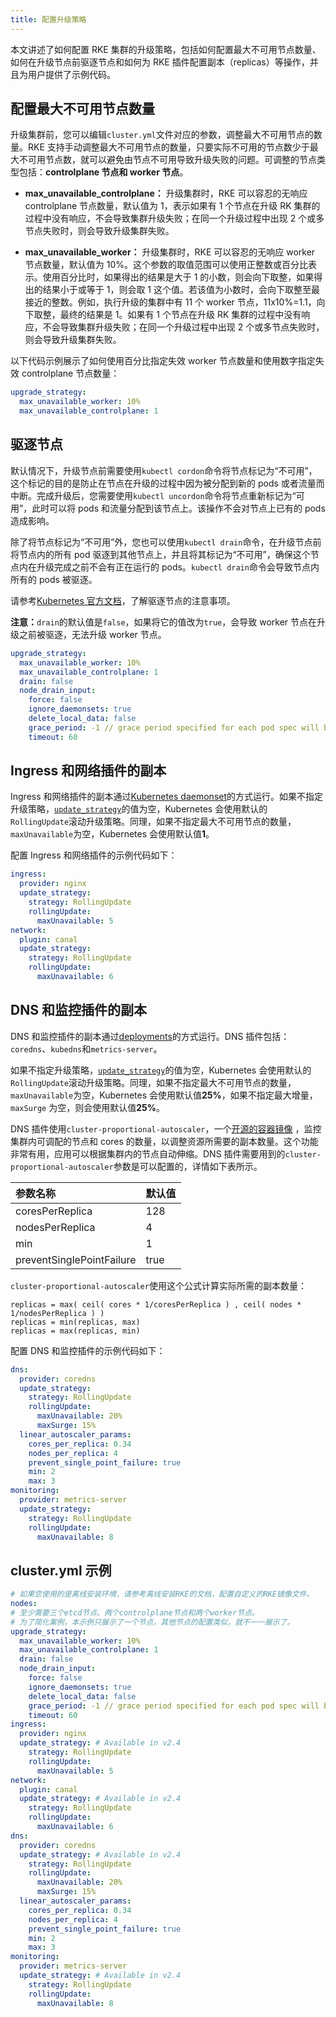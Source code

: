 ```yaml
---
title: 配置升级策略
---
```


本文讲述了如何配置 RKE 集群的升级策略，包括如何配置最大不可用节点数量、如何在升级节点前驱逐节点和如何为 RKE 插件配置副本（replicas）等操作，并且为用户提供了示例代码。

## 配置最大不可用节点数量

升级集群前，您可以编辑`cluster.yml`文件对应的参数，调整最大不可用节点的数量。RKE 支持手动调整最大不可用节点的数量，只要实际不可用的节点数少于最大不可用节点数，就可以避免由节点不可用导致升级失败的问题。可调整的节点类型包括：**controlplane 节点和 worker 节点**。

- **max_unavailable_controlplane：** 升级集群时，RKE 可以容忍的无响应 controlplane 节点数量，默认值为 1，表示如果有 1 个节点在升级 RK 集群的过程中没有响应，不会导致集群升级失败；在同一个升级过程中出现 2 个或多节点失败时，则会导致升级集群失败。

- **max_unavailable_worker：** 升级集群时，RKE 可以容忍的无响应 worker 节点数量，默认值为 10%。这个参数的取值范围可以使用正整数或百分比表示。使用百分比时，如果得出的结果是大于 1 的小数，则会向下取整，如果得出的结果小于或等于 1，则会取 1 这个值。若该值为小数时，会向下取整至最接近的整数。例如，执行升级的集群中有 11 个 worker 节点，11x10%=1.1，向下取整，最终的结果是 1。如果有 1 个节点在升级 RK 集群的过程中没有响应，不会导致集群升级失败；在同一个升级过程中出现 2 个或多节点失败时，则会导致升级集群失败。

以下代码示例展示了如何使用百分比指定失效 worker 节点数量和使用数字指定失效 controlplane 节点数量：

```yaml
upgrade_strategy:
  max_unavailable_worker: 10%
  max_unavailable_controlplane: 1
```

## 驱逐节点

默认情况下，升级节点前需要使用`kubectl cordon`命令将节点标记为“不可用”，这个标记的目的是防止在节点在升级的过程中因为被分配到新的 pods 或者流量而中断。完成升级后，您需要使用`kubectl uncordon`命令将节点重新标记为“可用”，此时可以将 pods 和流量分配到该节点上。该操作不会对节点上已有的 pods 造成影响。

除了将节点标记为“不可用”外，您也可以使用`kubectl drain`命令，在升级节点前将节点内的所有 pod 驱逐到其他节点上，并且将其标记为“不可用”，确保这个节点内在升级完成之前不会有正在运行的 pods。`kubectl drain`命令会导致节点内所有的 pods 被驱逐。

请参考[Kubernetes 官方文档](https://kubernetes.io/docs/tasks/administer-cluster/safely-drain-node/)，了解驱逐节点的注意事项。

**注意：**`drain`的默认值是`false`，如果将它的值改为`true`，会导致 worker 节点在升级之前被驱逐，无法升级 worker 节点。

```yaml
upgrade_strategy:
  max_unavailable_worker: 10%
  max_unavailable_controlplane: 1
  drain: false
  node_drain_input:
    force: false
    ignore_daemonsets: true
    delete_local_data: false
    grace_period: -1 // grace period specified for each pod spec will be used
    timeout: 60
```

## Ingress 和网络插件的副本

Ingress 和网络插件的副本通过[Kubernetes daemonset](https://kubernetes.io/docs/concepts/workloads/controllers/daemonset/)的方式运行。如果不指定升级策略，[`update_strategy`](https://kubernetes.io/docs/concepts/workloads/controllers/deployment/#strategy)的值为空，Kubernetes 会使用默认的`RollingUpdate`滚动升级策略。同理，如果不指定最大不可用节点的数量，`maxUnavailable`为空，Kubernetes 会使用默认值**1**。

配置 Ingress 和网络插件的示例代码如下：

```yaml
ingress:
  provider: nginx
  update_strategy:
    strategy: RollingUpdate
    rollingUpdate:
      maxUnavailable: 5
network:
  plugin: canal
  update_strategy:
    strategy: RollingUpdate
    rollingUpdate:
      maxUnavailable: 6
```

## DNS 和监控插件的副本

DNS 和监控插件的副本通过[deployments](https://kubernetes.io/docs/concepts/workloads/controllers/deployment/)的方式运行。DNS 插件包括：`coredns`、`kubedns`和`metrics-server`。

如果不指定升级策略，[`update_strategy`](https://kubernetes.io/docs/concepts/workloads/controllers/deployment/#strategy)的值为空，Kubernetes 会使用默认的`RollingUpdate`滚动升级策略。同理，如果不指定最大不可用节点的数量，`maxUnavailable`为空，Kubernetes 会使用默认值**25%**，如果不指定最大增量，`maxSurge` 为空，则会使用默认值**25%**。

DNS 插件使用`cluster-proportional-autoscaler`，一个[开源的容器镜像](https://github.com/kubernetes-incubator/cluster-proportional-autoscaler) ，监控集群内可调配的节点和 cores 的数量，以调整资源所需要的副本数量。这个功能非常有用，应用可以根据集群内的节点自动伸缩。DNS 插件需要用到的`cluster-proportional-autoscaler`参数是可以配置的，详情如下表所示。

| 参数名称                  | 默认值 |
| :------------------------ | :----- |
| coresPerReplica           | 128    |
| nodesPerReplica           | 4      |
| min                       | 1      |
| preventSinglePointFailure | true   |

`cluster-proportional-autoscaler`使用这个公式计算实际所需的副本数量：

```plain
replicas = max( ceil( cores * 1/coresPerReplica ) , ceil( nodes * 1/nodesPerReplica ) )
replicas = min(replicas, max)
replicas = max(replicas, min)
```

配置 DNS 和监控插件的示例代码如下：

```yaml
dns:
  provider: coredns
  update_strategy:
    strategy: RollingUpdate
    rollingUpdate:
      maxUnavailable: 20%
      maxSurge: 15%
  linear_autoscaler_params:
    cores_per_replica: 0.34
    nodes_per_replica: 4
    prevent_single_point_failure: true
    min: 2
    max: 3
monitoring:
  provider: metrics-server
  update_strategy:
    strategy: RollingUpdate
    rollingUpdate:
      maxUnavailable: 8
```

## cluster.yml 示例

```yaml
# 如果您使用的是离线安装环境，请参考离线安装RKE的文档，配置自定义的RKE镜像文件。
nodes:
# 至少需要三个etcd节点、两个controlplane节点和两个worker节点。
# 为了简化案例，本示例只展示了一个节点，其他节点的配置类似，就不一一展示了。
upgrade_strategy:
  max_unavailable_worker: 10%
  max_unavailable_controlplane: 1
  drain: false
  node_drain_input:
    force: false
    ignore_daemonsets: true
    delete_local_data: false
    grace_period: -1 // grace period specified for each pod spec will be used
    timeout: 60
ingress:
  provider: nginx
  update_strategy: # Available in v2.4
    strategy: RollingUpdate
    rollingUpdate:
      maxUnavailable: 5
network:
  plugin: canal
  update_strategy: # Available in v2.4
    strategy: RollingUpdate
    rollingUpdate:
      maxUnavailable: 6
dns:
  provider: coredns
  update_strategy: # Available in v2.4
    strategy: RollingUpdate
    rollingUpdate:
      maxUnavailable: 20%
      maxSurge: 15%
  linear_autoscaler_params:
    cores_per_replica: 0.34
    nodes_per_replica: 4
    prevent_single_point_failure: true
    min: 2
    max: 3
monitoring:
  provider: metrics-server
  update_strategy: # Available in v2.4
    strategy: RollingUpdate
    rollingUpdate:
      maxUnavailable: 8
```
